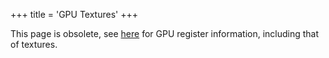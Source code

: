 +++
title = 'GPU Textures'
+++

This page is obsolete, see [here](GPU/Internal_Registers "wikilink") for
GPU register information, including that of textures.